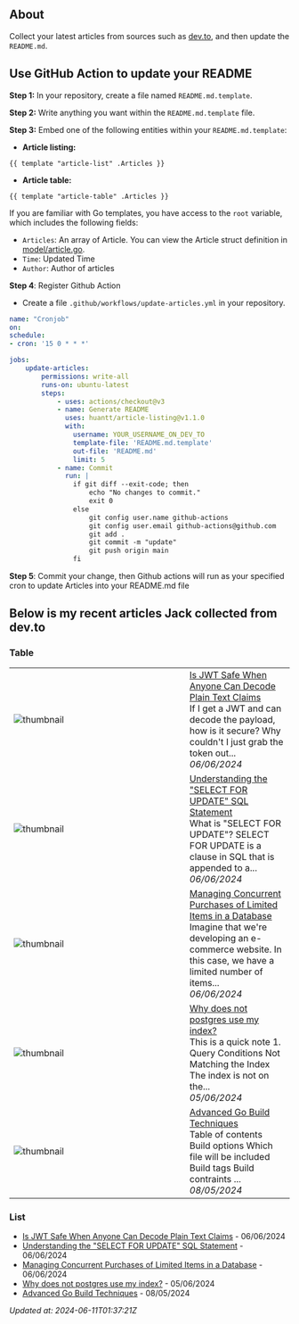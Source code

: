 ## About
Collect your latest articles from sources such as [dev.to](https://dev.to), and then update the `README.md`.

## Use GitHub Action to update your README

**Step 1:** In your repository, create a file named `README.md.template`.

**Step 2:** Write anything you want within the `README.md.template` file.

**Step 3:** Embed one of the following entities within your `README.md.template`:

- **Article listing:**
```shell
{{ template "article-list" .Articles }}
```
- **Article table:**
```shell
{{ template "article-table" .Articles }}
```

If you are familiar with Go templates, you have access to the `root` variable, which includes the following fields:

- `Articles`: An array of Article. You can view the Article struct definition in [model/article.go](model/article.go).
- `Time`: Updated Time
- `Author`: Author of articles

**Step 4**: Register Github Action
- Create a file `.github/workflows/update-articles.yml` in your repository.
```yml
name: "Cronjob"
on:
schedule:
- cron: '15 0 * * *'

jobs:
    update-articles:
        permissions: write-all
        runs-on: ubuntu-latest
        steps:
            - uses: actions/checkout@v3
            - name: Generate README
              uses: huantt/article-listing@v1.1.0
              with:
                username: YOUR_USERNAME_ON_DEV_TO                
                template-file: 'README.md.template'
                out-file: 'README.md'
                limit: 5
            - name: Commit
              run: |
                if git diff --exit-code; then
                    echo "No changes to commit."
                    exit 0
                else
                    git config user.name github-actions
                    git config user.email github-actions@github.com
                    git add .
                    git commit -m "update"
                    git push origin main
                fi
```

**Step 5**: Commit your change, then Github actions will run as your specified cron to update Articles into your README.md file

## Below is my recent articles Jack collected from dev.to
### Table


<table>
        <tr>
            <td width="300px"><img src="data/images/default-thumbnail.png" alt="thumbnail"></td>
            <td>
                <a href="https://dev.to/jacktt/is-jwt-safe-when-anyone-can-decode-plain-text-claims-2j7o">Is JWT Safe When Anyone Can Decode Plain Text Claims</a>
                <div>If I get a JWT and can decode the payload, how is it secure? Why couldn&#39;t I just grab the token out...</div>
                <div><i>06/06/2024</i></div>
            </td>
        </tr>
        <tr>
            <td width="300px"><img src="data/images/default-thumbnail.png" alt="thumbnail"></td>
            <td>
                <a href="https://dev.to/jacktt/understanding-the-select-for-update-sql-statement-900">Understanding the &#34;SELECT FOR UPDATE&#34; SQL Statement</a>
                <div>What is &#34;SELECT FOR UPDATE&#34;?   SELECT FOR UPDATE is a clause in SQL that is appended to a...</div>
                <div><i>06/06/2024</i></div>
            </td>
        </tr>
        <tr>
            <td width="300px"><img src="data/images/default-thumbnail.png" alt="thumbnail"></td>
            <td>
                <a href="https://dev.to/jacktt/managing-concurrent-purchases-of-limited-items-in-a-database-2gm0">Managing Concurrent Purchases of Limited Items in a Database</a>
                <div>Imagine that we&#39;re developing an e-commerce website. In this case, we have a limited number of items...</div>
                <div><i>06/06/2024</i></div>
            </td>
        </tr>
        <tr>
            <td width="300px"><img src="data/images/default-thumbnail.png" alt="thumbnail"></td>
            <td>
                <a href="https://dev.to/jacktt/why-does-not-postgres-use-my-index-5apf">Why does not postgres use my index?</a>
                <div>This is a quick note           1. Query Conditions Not Matching the Index    The index is not on the...</div>
                <div><i>05/06/2024</i></div>
            </td>
        </tr>
        <tr>
            <td width="300px"><img src="data/images/default-thumbnail.png" alt="thumbnail"></td>
            <td>
                <a href="https://dev.to/jacktt/advanced-go-build-techniques-4fk1">Advanced Go Build Techniques</a>
                <div>Table of contents   Build options Which file will be included Build tags Build contraints           ...</div>
                <div><i>08/05/2024</i></div>
            </td>
        </tr>
</table>


### List

- [Is JWT Safe When Anyone Can Decode Plain Text Claims](https://dev.to/jacktt/is-jwt-safe-when-anyone-can-decode-plain-text-claims-2j7o) - 06/06/2024
- [Understanding the &#34;SELECT FOR UPDATE&#34; SQL Statement](https://dev.to/jacktt/understanding-the-select-for-update-sql-statement-900) - 06/06/2024
- [Managing Concurrent Purchases of Limited Items in a Database](https://dev.to/jacktt/managing-concurrent-purchases-of-limited-items-in-a-database-2gm0) - 06/06/2024
- [Why does not postgres use my index?](https://dev.to/jacktt/why-does-not-postgres-use-my-index-5apf) - 05/06/2024
- [Advanced Go Build Techniques](https://dev.to/jacktt/advanced-go-build-techniques-4fk1) - 08/05/2024

*Updated at: 2024-06-11T01:37:21Z*